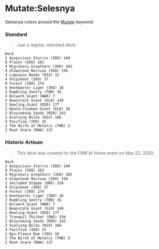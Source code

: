 # Mutate:Selesnya
Selesnya colors around the [Mutate](https://mtg.gamepedia.com/Mutate) keyword.

### Standard
> Just a regular, standard deck.
```
Deck
2 Auspicious Starrix (IKO) 144
8 Plains (IKO) 262
4 Migratory Greathorn (IKO) 165
4 Glowstone Recluse (IKO) 156
2 Luminous Bonds (RIX) 12
4 Vulpikeet (IKO) 37
8 Forest (IKO) 274
4 Huntmaster Liger (IKO) 16
2 Rumbling Sentry (THB) 35
4 Bulwark Giant (WAR) 7
2 Beanstalk Giant (ELD) 149
2 Howling Giant (M20) 177
2 Realm-Cloaked Giant (ELD) 26
2 Blossoming Sands (M20) 243
2 Evolving Wilds (RIX) 186
4 Pacifism (IKO) 25
2 The Birth of Meletis (THB) 5
2 Root Snare (RNA) 137
```

### Historic Artisan
> This deck was created for the FNM At Home event on May 22, 2020.
```
Deck
2 Auspicious Starrix (IKO) 144
8 Plains (IKO) 262
4 Migratory Greathorn (IKO) 165
4 Glowstone Recluse (IKO) 156
2 Secluded Steppe (ONS) 324
4 Vulpikeet (IKO) 37
8 Forest (IKO) 274
4 Huntmaster Liger (IKO) 16
2 Rumbling Sentry (THB) 35
2 Bulwark Giant (WAR) 7
2 Beanstalk Giant (ELD) 149
2 Howling Giant (M20) 177
2 Tranquil Thicket (ONS) 326
2 Blossoming Sands (M20) 243
2 Evolving Wilds (RIX) 186
4 Pacifism (IKO) 25
2 Nyx-Fleece Ram (JOU) 18
2 The Birth of Meletis (THB) 5
2 Root Snare (RNA) 137
```